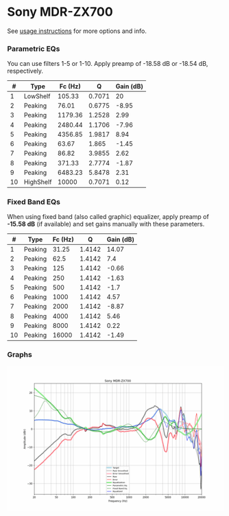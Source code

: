 # Sony MDR-ZX700
See [usage instructions](https://github.com/jaakkopasanen/AutoEq#usage) for more options and info.

### Parametric EQs
You can use filters 1-5 or 1-10. Apply preamp of -18.58 dB or -18.54 dB, respectively.

|   # | Type      |   Fc (Hz) |      Q |   Gain (dB) |
|-----|-----------|-----------|--------|-------------|
|   1 | LowShelf  |    105.33 | 0.7071 |       20    |
|   2 | Peaking   |     76.01 | 0.6775 |       -8.95 |
|   3 | Peaking   |   1179.36 | 1.2528 |        2.99 |
|   4 | Peaking   |   2480.44 | 1.1706 |       -7.96 |
|   5 | Peaking   |   4356.85 | 1.9817 |        8.94 |
|   6 | Peaking   |     63.67 | 1.865  |       -1.45 |
|   7 | Peaking   |     86.82 | 3.9855 |        2.62 |
|   8 | Peaking   |    371.33 | 2.7774 |       -1.87 |
|   9 | Peaking   |   6483.23 | 5.8478 |        2.31 |
|  10 | HighShelf |  10000    | 0.7071 |        0.12 |

### Fixed Band EQs
When using fixed band (also called graphic) equalizer, apply preamp of **-15.58 dB** (if available) and set gains manually with these parameters.

|   # | Type    |   Fc (Hz) |      Q |   Gain (dB) |
|-----|---------|-----------|--------|-------------|
|   1 | Peaking |     31.25 | 1.4142 |       14.07 |
|   2 | Peaking |     62.5  | 1.4142 |        7.4  |
|   3 | Peaking |    125    | 1.4142 |       -0.66 |
|   4 | Peaking |    250    | 1.4142 |       -1.63 |
|   5 | Peaking |    500    | 1.4142 |       -1.7  |
|   6 | Peaking |   1000    | 1.4142 |        4.57 |
|   7 | Peaking |   2000    | 1.4142 |       -8.87 |
|   8 | Peaking |   4000    | 1.4142 |        5.46 |
|   9 | Peaking |   8000    | 1.4142 |        0.22 |
|  10 | Peaking |  16000    | 1.4142 |       -1.49 |

### Graphs
![](./Sony%20MDR-ZX700.png)
